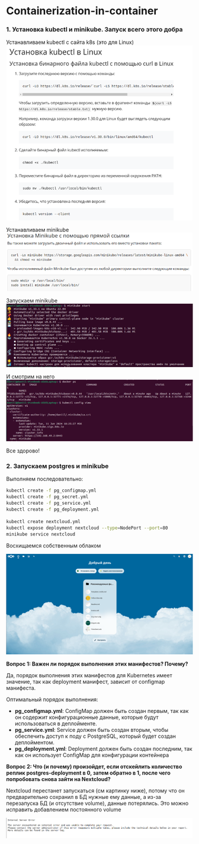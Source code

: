 # Containerization-in-container


### 1. Установка kubectl и minikube. Запуск всего этого добра

Устанавливаем kubectl с сайта k8s (это для Linux)
![kubectl](./images/kubectl.png)

Устанавливаем minikube
![](./images/minikube.png)

Запускаем minikube 
![](./images/minikube_start.png)

И смотрим на него
![](./images/minikube_in_docker.png)

Все здорово!

### 2. Запускаем postgres и minikube

Выполняем последовательно:

```bash
kubectl create -f pg_configmap.yml
kubectl create -f pg_secret.yml 
kubectl create -f pg_service.yml 
kubectl create -f pg_deployment.yml

kubectl create nextcloud.yml
kubectl expose deployment nextcloud --type=NodePort --port=80
minikube service nextcloud
```

Восхищаемся собственным облаком

![](./images/nextcloud.png)



**Вопрос 1: Важен ли порядок выполнения этих манифестов? Почему?**

Да, порядок выполнения этих манифестов для Kubernetes имеет значение, так как deployment манифест, зависит от configmap манифеста. 

Оптимальный порядок выполнения:

- **pg_configmap.yml**: ConfigMap должен быть создан первым, так как он содержит конфигурационные данные, которые будут использоваться в деплойменте.
- **pg_service.yml**: Service должен быть создан вторым, чтобы обеспечить доступ к поду с PostgreSQL, который будет создан деплойментом.
- **pg_deployment.yml**: Deployment должен быть создан последним, так как он использует ConfigMap для конфигурации контейнера


**Вопрос 2: Что (и почему) произойдет, если отскейлить количество реплик postgres-deployment в 0, затем обратно в 1, после чего попробовать снова зайти на Nextcloud?**

Nextcloud перестанет запускаться (см картинку ниже), потому что он предварительно сохранил в БД нужные ему данные, а из-за перезапуска БД (и отсутствие volume), данные потерялись. Это можно исправить добавлением постоянного volume

![restart](./images/restart_db.png)

